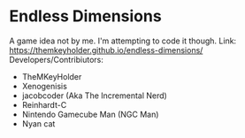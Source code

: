 # Endless Dimensions
A game idea not by me. I'm attempting to code it though. Link: https://themkeyholder.github.io/endless-dimensions/
Developers/Contribiutors:
- TheMKeyHolder
- Xenogenisis
- jacobcoder (Aka The Incremental Nerd)
- Reinhardt-C
- Nintendo Gamecube Man (NGC Man)
- Nyan cat
